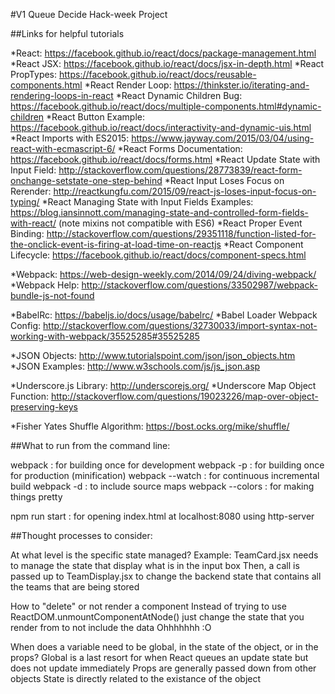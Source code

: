#V1 Queue Decide Hack-week Project

##Links for helpful tutorials

*React: https://facebook.github.io/react/docs/package-management.html
*React JSX: https://facebook.github.io/react/docs/jsx-in-depth.html
*React PropTypes: https://facebook.github.io/react/docs/reusable-components.html
*React Render Loop: https://thinkster.io/iterating-and-rendering-loops-in-react
*React Dynamic Children Bug: https://facebook.github.io/react/docs/multiple-components.html#dynamic-children
*React Button Example: https://facebook.github.io/react/docs/interactivity-and-dynamic-uis.html
*React Imports with ES2015: https://www.jayway.com/2015/03/04/using-react-with-ecmascript-6/
*React Forms Documentation: https://facebook.github.io/react/docs/forms.html
*React Update State with Input Field: http://stackoverflow.com/questions/28773839/react-form-onchange-setstate-one-step-behind
*React Input Loses Focus on Rerender: http://reactkungfu.com/2015/09/react-js-loses-input-focus-on-typing/
*React Managing State with Input Fields Examples: https://blog.iansinnott.com/managing-state-and-controlled-form-fields-with-react/ (note mixins not compatible with ES6)
*React Proper Event Binding: http://stackoverflow.com/questions/29351118/function-listed-for-the-onclick-event-is-firing-at-load-time-on-reactjs
*React Component Lifecycle: https://facebook.github.io/react/docs/component-specs.html

*Webpack: https://web-design-weekly.com/2014/09/24/diving-webpack/
*Webpack Help: http://stackoverflow.com/questions/33502987/webpack-bundle-js-not-found

*BabelRc: https://babeljs.io/docs/usage/babelrc/
*Babel Loader Webpack Config: http://stackoverflow.com/questions/32730033/import-syntax-not-working-with-webpack/35525285#35525285

*JSON Objects: http://www.tutorialspoint.com/json/json_objects.htm
*JSON Examples: http://www.w3schools.com/js/js_json.asp

*Underscore.js Library: http://underscorejs.org/
*Underscore Map Object Function: http://stackoverflow.com/questions/19023226/map-over-object-preserving-keys

*Fisher Yates Shuffle Algorithm: https://bost.ocks.org/mike/shuffle/

##What to run from the command line:

webpack : for building once for development
webpack -p : for building once for production (minification)
webpack --watch : for continuous incremental build
webpack -d : to include source maps
webpack --colors : for making things pretty

npm run start : for opening index.html at localhost:8080 using http-server

##Thought processes to consider:

At what level is the specific state managed?
Example: TeamCard.jsx needs to manage the state that display what is in the input box
Then, a call is passed up to TeamDisplay.jsx to change the backend state that contains all the teams that are being stored

How to "delete" or not render a component
Instead of trying to use ReactDOM.unmountComponentAtNode() just change the state that you render from to not include the data
Ohhhhhhh :O

When does a variable need to be global, in the state of the object, or in the props?
Global is a last resort for when React queues an update state but does not update immediately
Props are generally passed down from other objects
State is directly related to the existance of the object
